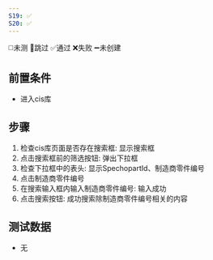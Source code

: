 ```yaml
---
S19: ✅
S20: ✅
---
```

◻️未测    🚫跳过     ✅通过    ❌失败     ➖未创建

## 前置条件

- 进入cis库

## 步骤

1. 检查cis库页面是否存在搜索框: 显示搜索框
2. 点击搜索框前的筛选按钮: 弹出下拉框
3. 检查下拉框中的表头: 显示SpechopartId、制造商零件编号
4. 点击制造商零件编号
5. 在搜索输入框内输入制造商零件编号: 输入成功
6. 点击搜索按钮: 成功搜索除制造商零件编号相关的内容

## 测试数据

- 无
